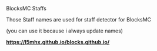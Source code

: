 BlocksMC Staffs

Those Staff names are used for staff detector for BlocksMC

(you can use it because i always update names)


**https://l5mhx.github.io/blocks.github.io/**
